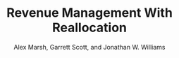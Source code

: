---
layout: pdf
permalink: /RevenueManagementWithReallocation/
pdf: "https://alexmarsh.io/papers/RevenueManagementWithReallocation.pdf"
title: "Revenue Management With Reallocation"
seo_title: "Revenue Management With Reallocation"
author: "Alex Marsh, Garrett Scott, and Jonathan W. Williams"
image: "https://alexmarsh.io/files/images/ChangeInCSByChangeInProfits.png"
---